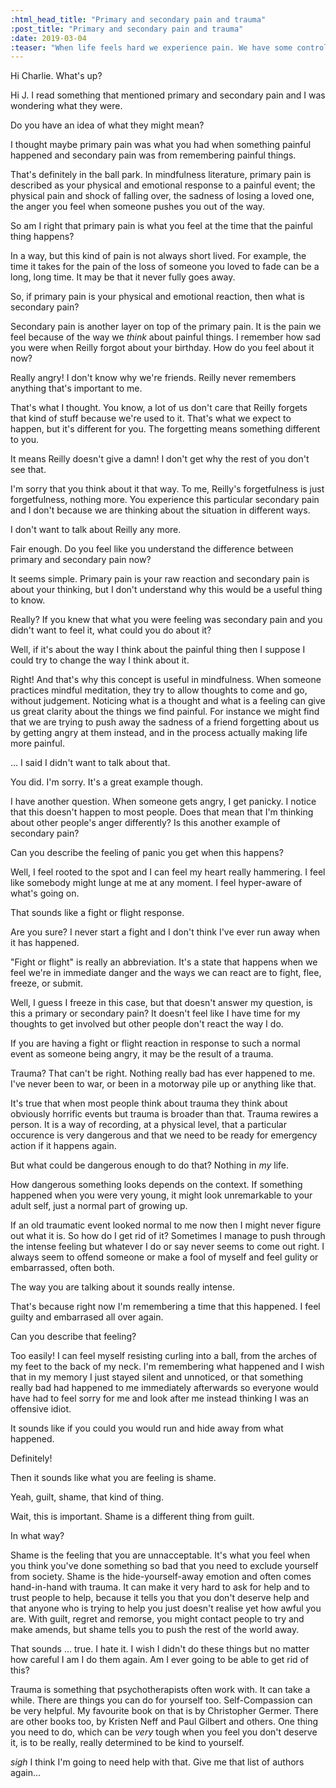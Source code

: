 ```yaml
---
:html_head_title: "Primary and secondary pain and trauma"
:post_title: "Primary and secondary pain and trauma"
:date: 2019-03-04
:teaser: "When life feels hard we experience pain. We have some control over how we deal with pain but not all pain is equal. Some pain is direct, raw and spontaneous. Other pain is a result of the way we think about the things that hurt us."
---
```


Hi Charlie. What's up?

Hi J. I read something that mentioned primary and secondary pain and I was wondering what they were.

Do you have an idea of what they might mean?

I thought maybe primary pain was what you had when something painful happened and secondary pain was from remembering painful things.

That's definitely in the ball park. In mindfulness literature, primary pain is described as your physical and emotional response to a painful event; the physical pain and shock of falling over, the sadness of losing a loved one, the anger you feel when someone pushes you out of the way.

So am I right that primary pain is what you feel at the time that the painful thing happens?

In a way, but this kind of pain is not always short lived. For example, the time it takes for the pain of the loss of someone you loved to fade can be a long, long time. It may be that it never fully goes away.

So, if primary pain is your physical and emotional reaction, then what is secondary pain?

Secondary pain is another layer on top of the primary pain. It is the pain we feel because of the way we *think* about painful things. I remember how sad you were when Reilly forgot about your birthday. How do you feel about it now?

Really angry! I don't know why we're friends. Reilly never remembers anything that's important to me.

That's what I thought. You know, a lot of us don't care that Reilly forgets that kind of stuff because we're used to it. That's what we expect to happen, but it's different for you. The forgetting means something different to you.

It means Reilly doesn't give a damn! I don't get why the rest of you don't see that.

I'm sorry that you think about it that way. To me, Reilly's forgetfulness is just forgetfulness, nothing more. You experience this particular secondary pain and I don't because we are thinking about the situation in different ways.

I don't want to talk about Reilly any more.

Fair enough. Do you feel like you understand the difference between primary and secondary pain now?

It seems simple. Primary pain is your raw reaction and secondary pain is about your thinking, but I don't understand why this would be a useful thing to know.

Really? If you knew that what you were feeling was secondary pain and you didn't want to feel it, what could you do about it?

Well, if it's about the way I think about the painful thing then I suppose I could try to change the way I think about it.

Right! And that's why this concept is useful in mindfulness. When someone practices mindful meditation, they try to allow thoughts to come and go, without judgement. Noticing what is a thought and what is a feeling can give us great clarity about the things we find painful. For instance we might find that we are trying to push away the sadness of a friend forgetting about us by getting angry at them instead, and in the process actually making life more painful.

... I said I didn't want to talk about that.

You did. I'm sorry. It's a great example though.

I have another question. When someone gets angry, I get panicky. I notice that this doesn't happen to most people. Does that mean that I'm thinking about other people's anger differently? Is this another example of secondary pain?

Can you describe the feeling of panic you get when this happens?

Well, I feel rooted to the spot and I can feel my heart really hammering. I feel like somebody might lunge at me at any moment. I feel hyper-aware of what's going on.

That sounds like a fight or flight response.

Are you sure? I never start a fight and I don't think I've ever run away when it has happened.

"Fight or flight" is really an abbreviation. It's a state that happens when we feel we're in immediate danger and the ways we can react are to fight, flee, freeze, or submit.

Well, I guess I freeze in this case, but that doesn't answer my question, is this a primary or secondary pain? It doesn't feel like I have time for my thoughts to get involved but other people don't react the way I do.

If you are having a fight or flight reaction in response to such a normal event as someone being angry, it may be the result of a trauma.

Trauma? That can't be right. Nothing really bad has ever happened to me. I've never been to war, or been in a motorway pile up or anything like that.

It's true that when most people think about trauma they think about obviously horrific events but trauma is broader than that. Trauma rewires a person. It is a way of recording, at a physical level, that a particular occurence is very dangerous and that we need to be ready for emergency action if it happens again.

But what could be dangerous enough to do that? Nothing in *my* life.

How dangerous something looks depends on the context. If something happened when you were very young, it might look unremarkable to your adult self, just a normal part of growing up.

If an old traumatic event looked normal to me now then I might never figure out what it is. So how do I get rid of it? Sometimes I manage to push through the intense feeling but whatever I do or say never seems to come out right. I always seem to offend someone or make a fool of myself and feel gulity or embarrassed, often both.

The way you are talking about it sounds really intense.

That's because right now I'm remembering a time that this happened. I feel guilty and embarrased all over again.

Can you describe that feeling?

Too easily! I can feel myself resisting curling into a ball, from the arches of my feet to the back of my neck. I'm remembering what happened and I wish that in my memory I just stayed silent and unnoticed, or that something really bad had happened to me immediately afterwards so everyone would have had to feel sorry for me and look after me instead thinking I was an offensive idiot.

It sounds like if you could you would run and hide away from what happened.

Definitely!

Then it sounds like what you are feeling is shame.

Yeah, guilt, shame, that kind of thing.

Wait, this is important. Shame is a different thing from guilt.

In what way?

Shame is the feeling that you are unnacceptable. It's what you feel when you think you've done something so bad that you need to exclude yourself from society. Shame is the hide-yourself-away emotion and often comes hand-in-hand with trauma. It can make it very hard to ask for help and to trust people to help, because it tells you that you don't deserve help and that anyone who is trying to help you just doesn't realise yet how awful you are. With guilt, regret and remorse, you might contact people to try and make amends, but shame tells you to push the rest of the world away.

That sounds ... true. I hate it. I wish I didn't do these things but no matter how careful I am I do them again. Am I ever going to be able to get rid of this?

Trauma is something that psychotherapists often work with. It can take a while. There are things you can do for yourself too. Self-Compassion can be very helpful. My favourite book on that is by Christopher Germer. There are other books too, by Kristen Neff and Paul Gilbert and others. One thing you need to do, which can be *very* tough when you feel you don't deserve it, is to be really, really determined to be kind to yourself.

*sigh* I think I'm going to need help with that. Give me that list of authors again...

